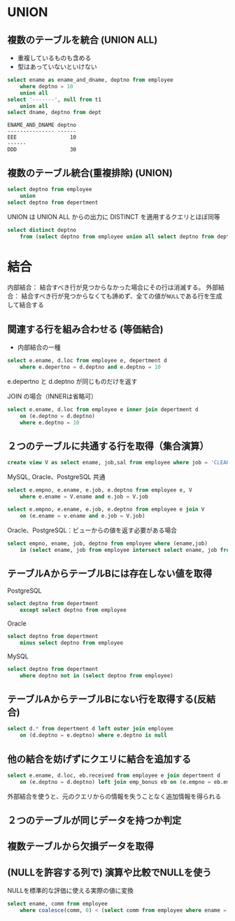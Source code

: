 
# UNION

## 複数のテーブルを統合 (UNION ALL)

- 重複しているものも含める
- 型はあっていないといけない

```sql
select ename as ename_and_dname, deptno from employee
	where deptno = 10
	union all
select '-------', null from t1
	union all
select dname, deptno from dept
```

```
ENAME_AND_DNAME deptno
--------------- ------
EEE                 10
------
DDD                 30
```

## 複数のテーブル統合(重複排除) (UNION)

```sql
select deptno from employee
	union
select deptno from depertment
```

UNION は UNION ALL からの出力に DISTINCT を適用するクエリとほぼ同等
```sql
select distinct deptno 
	from (select deptno from employee union all select deptno from dept) 
```

# 結合

内部結合： 結合すべき行が見つからなかった場合にその行は消滅する。
外部結合： 結合すべき行が見つからなくても諦めず、全ての値が`NULL`である行を生成して結合する

## 関連する行を組み合わせる (等価結合)

- 内部結合の一種

```sql
select e.ename, d.loc from employee e, depertment d
	where e.depertno = d.deptno and e.deptno = 10
```

e.depertno と d.deptno が同じものだけを返す

JOIN の場合（INNERは省略可）

```sql
select e.ename, d.loc from employee e inner join depertment d 
	on (e.deptno = d.deptno)
	where e.deptno = 10
```

## ２つのテーブルに共通する行を取得（集合演算）

```sql
create view V as select ename, job,sal from employee where job = 'CLEAK';
```

MySQL, Oracle、PostgreSQL 共通
```sql
select e.empno, e.ename, e.job, e.deptno from employee e, V
	where e.ename = V.ename and e.job = V.job
```

```sql
select e.empno, e.ename, e.job, e.deptno from employee e join V
	on (e.ename = v.ename and e.job = V.job)
```

Oracle、PostgreSQL：ビューからの値を返す必要がある場合

```sql
select empno, ename, job, deptno from employee where (ename,job) 
	in (select ename, job from employee intersect select ename, job from V)
```

## テーブルAからテーブルBには存在しない値を取得

PostgreSQL
```sql
select deptno from depertment
	except select deptno from employee
```

Oracle
```sql
select deptno from depertment
	minus select deptno from employee
```

MySQL
```sql
select deptno from depertment
	where deptno not in (select deptno from employee)
```

## テーブルAからテーブルBにない行を取得する(反結合)

```sql
select d.* from depertment d left outer join employee 
	on (d.deptno = e.deptno) where e.deptno is null
```

## 他の結合を妨げずにクエリに結合を追加する

```sql
select e.ename, d.loc, eb.received from employee e join depertment d 
	on (e.deptno = d.deptno) left join emp_bonus eb on (e.empno = eb.empno)
```

外部結合を使うと、元のクエリからの情報を失うことなく追加情報を得られる

## ２つのテーブルが同じデータを持つか判定


## 複数テーブルから欠損データを取得


## (NULLを許容する列で) 演算や比較でNULLを使う

NULLを標準的な評価に使える実際の値に変換

```sql
select ename, comm from employee
	where coalesce(comm, 0) < (select comm from employee where ename = 'WARD')
```

